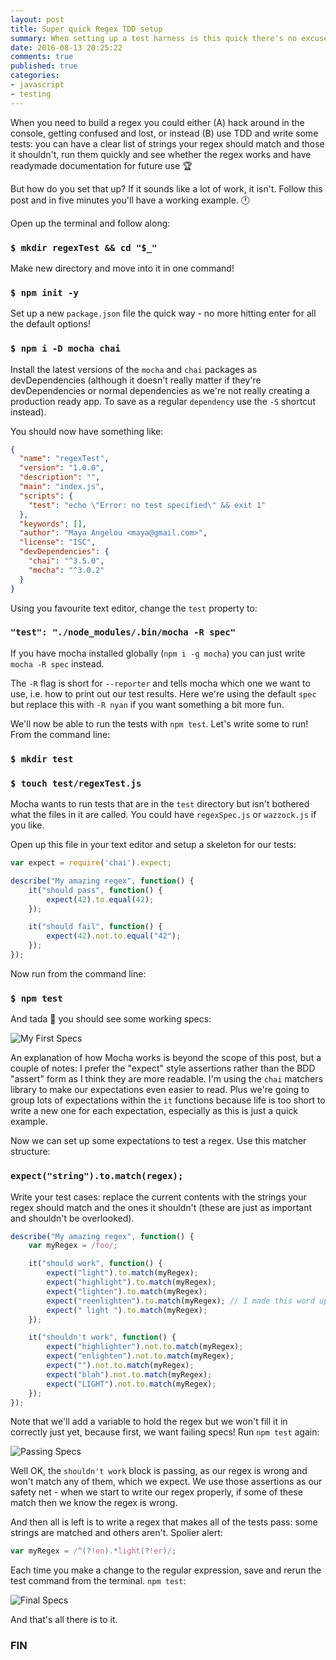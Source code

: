 ```yaml
---
layout: post
title: Super quick Regex TDD setup
summary: When setting up a test harness is this quick there's no excuse for not doing TDD. Plus regexes!
date: 2016-08-13 20:25:22
comments: true
published: true
categories:
- javascript
- testing
---
```


When you need to build a regex you could either (A) hack around in the console, getting confused and lost, or instead (B) use TDD and write some tests: you can have a clear list of strings your regex should match and those it shouldn't, run them quickly and see whether the regex works and have readymade documentation for future use 🏆

But how do you set that up? If it sounds like a lot of work, it isn't. Follow this post and in five minutes you'll have a working example. :clock1:

Open up the terminal and follow along:

### `$ mkdir regexTest && cd "$_"`

Make new directory and move into it in one command!

### `$ npm init -y`

Set up a new `package.json` file the quick way - no more hitting enter for all the default options!

### `$ npm i -D mocha chai`

Install the latest versions of the `mocha` and `chai` packages as devDependencies (although it doesn't really matter if they're devDependencies or normal dependencies as we're not really creating a  production ready app. To save as a regular `dependency` use the `-S` shortcut instead).

You should now have something like:

```json
{
  "name": "regexTest",
  "version": "1.0.0",
  "description": "",
  "main": "index.js",
  "scripts": {
    "test": "echo \"Error: no test specified\" && exit 1"
  },
  "keywords": [],
  "author": "Maya Angelou <maya@gmail.com>",
  "license": "ISC",
  "devDependencies": {
    "chai": "^3.5.0",
    "mocha": "^3.0.2"
  }
}
```

Using you favourite text editor, change the `test` property to:

### `"test": "./node_modules/.bin/mocha -R spec"`

If you have mocha installed globally (`npm i -g mocha`) you can just write `mocha -R spec` instead.

The `-R` flag is short for `--reporter` and tells mocha which one we want to use, i.e. how to print out our test results. Here we're using the default `spec` but replace this with `-R nyan` if you want something a bit more fun.

We'll now be able to run the tests with `npm test`. Let's write some to run! From the command line:

### `$ mkdir test`

### `$ touch test/regexTest.js`

Mocha wants to run tests that are in the `test` directory but isn't bothered what the files in it are called. You could have `regexSpec.js` or `wazzock.js` if you like.

Open up this file in your text editor and setup a skeleton for our tests:

```javascript
var expect = require('chai').expect;

describe("My amazing regex", function() {
    it("should pass", function() {
        expect(42).to.equal(42);
    });

    it("should fail", function() {
        expect(42).not.to.equal("42");
    });
});
```

Now run from the command line:

### `$ npm test`

And tada 🎉 you should see some working specs:

![My First Specs](/assets/passingspecs.png)


An explanation of how Mocha works is beyond the scope of this post, but a couple of notes: I prefer the "expect" style assertions rather than the BDD "assert" form as I think they are more readable. I'm using the `chai` matchers library to make our expectations even easier to read. Plus we're going to group lots of expectations within the `it` functions because life is too short to write a new one for each expectation, especially as this is just a quick example.

Now we can set up some expectations to test a regex. Use this matcher structure:

### `expect("string").to.match(regex);`

Write your test cases: replace the current contents with the strings your regex should match and the ones it shouldn't (these are just as important and shouldn't be overlooked).

```javascript
describe("My amazing regex", function() {
    var myRegex = /foo/;

    it("should work", function() {
        expect("light").to.match(myRegex);
        expect("highlight").to.match(myRegex);
        expect("lighten").to.match(myRegex);
        expect("reenlighten").to.match(myRegex); // I made this word up 🙊
        expect(" light ").to.match(myRegex);
    });

    it("shouldn't work", function() {
        expect("highlighter").not.to.match(myRegex);
        expect("enlighten").not.to.match(myRegex);
        expect("").not.to.match(myRegex);
        expect("blah").not.to.match(myRegex);
        expect("LIGHT").not.to.match(myRegex);
    });
});
```

Note that we'll add a variable to hold the regex but we won't fill it in correctly just yet, because first, we want failing specs! Run `npm test` again:

![Passing Specs](/assets/failingspecs.png)

Well OK, the `shouldn't work` block is passing, as our regex is wrong and won't match any of them, which we expect. We use those assertions as our safety net - when we start to write our regex properly, if some of these match then we know the regex is wrong.

And then all is left is to write a regex that makes all of the tests pass: some strings are matched and others aren't. Spolier alert:

```javascript
var myRegex = /^(?!en).*light(?!er)/;
```

Each time you make a change to the regular expression, save and rerun the test command from the terminal. `npm test`:

![Final Specs](/assets/passingspecs.png)

And that's all there is to it.

### FIN
